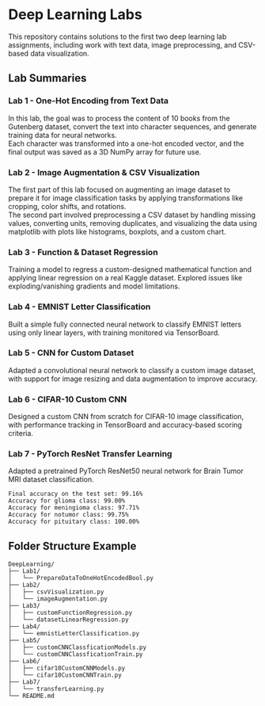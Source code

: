 # Deep Learning Labs

This repository contains solutions to the first two deep learning lab assignments, including work with text data, image preprocessing, and CSV-based data visualization.

## Lab Summaries

### Lab 1 - One-Hot Encoding from Text Data

In this lab, the goal was to process the content of 10 books from the Gutenberg dataset, convert the text into character sequences, and generate training data for neural networks.  
Each character was transformed into a one-hot encoded vector, and the final output was saved as a 3D NumPy array for future use.

### Lab 2 - Image Augmentation & CSV Visualization

The first part of this lab focused on augmenting an image dataset to prepare it for image classification tasks by applying transformations like cropping, color shifts, and rotations.  
The second part involved preprocessing a CSV dataset by handling missing values, converting units, removing duplicates, and visualizing the data using matplotlib with plots like histograms, boxplots, and a custom chart.

### Lab 3 - Function & Dataset Regression

Training a model to regress a custom-designed mathematical function and applying linear regression on a real Kaggle dataset. Explored issues like exploding/vanishing gradients and model limitations.

### Lab 4 - EMNIST Letter Classification

Built a simple fully connected neural network to classify EMNIST letters using only linear layers, with training monitored via TensorBoard.

### Lab 5 - CNN for Custom Dataset

Adapted a convolutional neural network to classify a custom image dataset, with support for image resizing and data augmentation to improve accuracy.

### Lab 6 - CIFAR-10 Custom CNN

Designed a custom CNN from scratch for CIFAR-10 image classification, with performance tracking in TensorBoard and accuracy-based scoring criteria.

### Lab 7 - PyTorch ResNet Transfer Learning 

Adapted a pretrained PyTorch ResNet50 neural network for Brain Tumor MRI dataset classification.

```
Final accuracy on the test set: 99.16%
Accuracy for glioma class: 99.00%
Accuracy for meningioma class: 97.71%
Accuracy for notumor class: 99.75%
Accuracy for pituitary class: 100.00%
```

## Folder Structure Example

```
DeepLearning/
├── Lab1/
│   └── PrepareDataToOneHotEncodedBool.py
├── Lab2/
│   ├── csvVisualization.py
│   └── imageAugmentation.py
├── Lab3/
│   ├── customFunctionRegression.py
│   └── datasetLinearRegression.py
├── Lab4/
│   └── emnistLetterClassification.py
├── Lab5/
│   ├── customCNNClassficationModels.py
│   └── customCNNClassficationTrain.py
├── Lab6/
│   ├── cifar10CustomCNNModels.py
│   └── cifar10CustomCNNTrain.py
├── Lab7/
│   └── transferLearning.py
└── README.md
```
